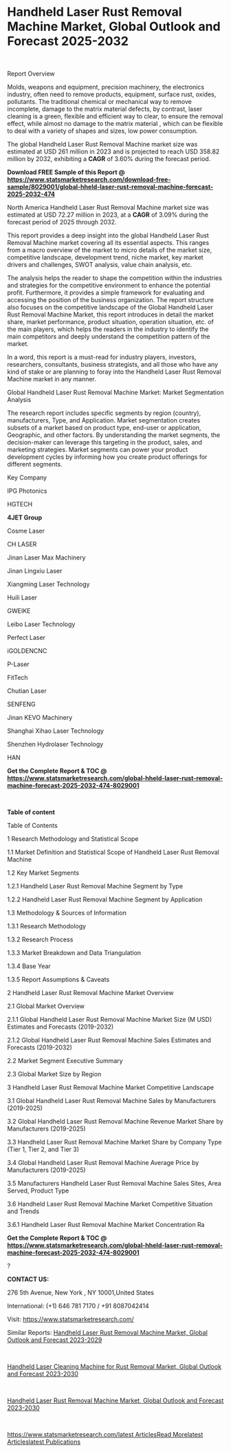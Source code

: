 <h1>Handheld Laser Rust Removal Machine Market, Global Outlook and Forecast 2025-2032</h1><br/><p>Report Overview</p>
 
 
 
 <p>Molds, weapons and equipment, precision machinery, the electronics industry, often need to remove products, equipment, surface rust, oxides, pollutants. The traditional chemical or mechanical way to remove incomplete, damage to the matrix material defects, by contrast, laser cleaning is a green, flexible and efficient way to clear, to ensure the removal effect, while almost no damage to the matrix material , which can be flexible to deal with a variety of shapes and sizes, low power consumption.</p>
 
 
 
 <p>The global Handheld Laser Rust Removal Machine market size was estimated at USD 261 million in 2023 and is projected to reach USD 358.82 million by 2032, exhibiting a <strong>CAGR</strong> of 3.60% during the forecast period.</p>
 
 
 
 <p><strong>Download FREE Sample of this Report @ <a href="https://www.statsmarketresearch.com/download-free-sample/8029001/global-hheld-laser-rust-removal-machine-forecast-2025-2032-474">https://www.statsmarketresearch.com/download-free-sample/8029001/global-hheld-laser-rust-removal-machine-forecast-2025-2032-474</a></strong></p>
 
 
 
 <p>North America Handheld Laser Rust Removal Machine market size was estimated at USD 72.27 million in 2023, at a <strong>CAGR</strong> of 3.09% during the forecast period of 2025 through 2032.</p>
 
 
 
 <p>This report provides a deep insight into the global Handheld Laser Rust Removal Machine market covering all its essential aspects. This ranges from a macro overview of the market to micro details of the market size, competitive landscape, development trend, niche market, key market drivers and challenges, SWOT analysis, value chain analysis, etc.</p>
 
 
 
 <p>The analysis helps the reader to shape the competition within the industries and strategies for the competitive environment to enhance the potential profit. Furthermore, it provides a simple framework for evaluating and accessing the position of the business organization. The report structure also focuses on the competitive landscape of the Global Handheld Laser Rust Removal Machine Market, this report introduces in detail the market share, market performance, product situation, operation situation, etc. of the main players, which helps the readers in the industry to identify the main competitors and deeply understand the competition pattern of the market.</p>
 
 
 
 <p>In a word, this report is a must-read for industry players, investors, researchers, consultants, business strategists, and all those who have any kind of stake or are planning to foray into the Handheld Laser Rust Removal Machine market in any manner.</p>
 
 
 
 <p>Global Handheld Laser Rust Removal Machine Market: Market Segmentation Analysis</p>
 
 
 
 <p>The research report includes specific segments by region (country), manufacturers, Type, and Application. Market segmentation creates subsets of a market based on product type, end-user or application, Geographic, and other factors. By understanding the market segments, the decision-maker can leverage this targeting in the product, sales, and marketing strategies. Market segments can power your product development cycles by informing how you create product offerings for different segments.</p>
 
 
 
 <p>Key Company</p>
 
 
 
 <p>IPG Photonics</p>
 
 
 
 <p>HGTECH</p>
 
 
 
 <p><strong>4JET Group</strong></p>
 
 
 
 <p>Cosme Laser</p>
 
 
 
 <p>CH LASER</p>
 
 
 
 <p>Jinan Laser Max Machinery</p>
 
 
 
 <p>Jinan Lingxiu Laser</p>
 
 
 
 <p>Xiangming Laser Technology</p>
 
 
 
 <p>Huili Laser</p>
 
 
 
 <p>GWEIKE</p>
 
 
 
 <p>Leibo Laser Technology</p>
 
 
 
 <p>Perfect Laser</p>
 
 
 
 <p>iGOLDENCNC</p>
 
 
 
 <p>P-Laser</p>
 
 
 
 <p>FitTech</p>
 
 
 
 <p>Chutian Laser</p>
 
 
 
 <p>SENFENG</p>
 
 
 
 <p>Jinan KEVO Machinery</p>
 
 
 
 <p>Shanghai Xihao Laser Technology</p>
 
 
 
 <p>Shenzhen Hydrolaser Technology</p>
 
 
 
 <p>HAN</p>
 
 
 
 <div><b>Get the Complete Report & TOC @ <a href="https://www.statsmarketresearch.com/global-hheld-laser-rust-removal-machine-forecast-2025-2032-474-8029001">https://www.statsmarketresearch.com/global-hheld-laser-rust-removal-machine-forecast-2025-2032-474-8029001</a></b></div>
 
 
 
 <p><br />
 
 <b>Table of content</b></p>
 
 
 
 <p>Table of Contents<br />
 
 1 Research Methodology and Statistical Scope<br />
 
 1.1 Market Definition and Statistical Scope of Handheld Laser Rust Removal Machine<br />
 
 1.2 Key Market Segments<br />
 
 1.2.1 Handheld Laser Rust Removal Machine Segment by Type<br />
 
 1.2.2 Handheld Laser Rust Removal Machine Segment by Application<br />
 
 1.3 Methodology & Sources of Information<br />
 
 1.3.1 Research Methodology<br />
 
 1.3.2 Research Process<br />
 
 1.3.3 Market Breakdown and Data Triangulation<br />
 
 1.3.4 Base Year<br />
 
 1.3.5 Report Assumptions & Caveats<br />
 
 2 Handheld Laser Rust Removal Machine Market Overview<br />
 
 2.1 Global Market Overview<br />
 
 2.1.1 Global Handheld Laser Rust Removal Machine Market Size (M USD) Estimates and Forecasts (2019-2032)<br />
 
 2.1.2 Global Handheld Laser Rust Removal Machine Sales Estimates and Forecasts (2019-2032)<br />
 
 2.2 Market Segment Executive Summary<br />
 
 2.3 Global Market Size by Region<br />
 
 3 Handheld Laser Rust Removal Machine Market Competitive Landscape<br />
 
 3.1 Global Handheld Laser Rust Removal Machine Sales by Manufacturers (2019-2025)<br />
 
 3.2 Global Handheld Laser Rust Removal Machine Revenue Market Share by Manufacturers (2019-2025)<br />
 
 3.3 Handheld Laser Rust Removal Machine Market Share by Company Type (Tier 1, Tier 2, and Tier 3)<br />
 
 3.4 Global Handheld Laser Rust Removal Machine Average Price by Manufacturers (2019-2025)<br />
 
 3.5 Manufacturers Handheld Laser Rust Removal Machine Sales Sites, Area Served, Product Type<br />
 
 3.6 Handheld Laser Rust Removal Machine Market Competitive Situation and Trends<br />
 
 3.6.1 Handheld Laser Rust Removal Machine Market Concentration Ra</p>
 
 
 
 <div><b>Get the Complete Report & TOC @ <a href="https://www.statsmarketresearch.com/global-hheld-laser-rust-removal-machine-forecast-2025-2032-474-8029001">https://www.statsmarketresearch.com/global-hheld-laser-rust-removal-machine-forecast-2025-2032-474-8029001</a></b></div>
 
 
 
 <p>? </p>
 
 
 
 <p><b>CONTACT US:</b><br />
 
 276 5th Avenue, New York , NY 10001,United States<br />
 
 International: (+1) 646 781 7170 / +91 8087042414<br />
 
 Visit: <a href="https://www.statsmarketresearch.com/">https://www.statsmarketresearch.com/</a><br />
 
 Similar Reports: <a href="https://www.statsmarketresearch.com/global-hheld-laser-rust-removal-machine-forecast-2025-2032-474-8029001">Handheld Laser Rust Removal Machine Market, Global Outlook and Forecast 2023-2029</a><br />
 
 <br />
 
 <a href="https://www.statsmarketresearch.com/global-hheld-laser-rust-removal-machine-forecast-2025-2032-474-8029001">Handheld Laser Cleaning Machine for Rust Removal Market, Global Outlook and Forecast 2023-2030</a><br />
 
 <br />
 
 <a href="https://www.statsmarketresearch.com/global-hheld-laser-rust-removal-machine-forecast-2025-2032-474-8029001">Handheld Laser Rust Removal Machine Market, Global Outlook and Forecast 2023-2030</a><br />
 
 <br />
 
 <a href="https://gyeongbokgung.com">https://www.statsmarketresearch.com/</a><a href="https://hallyeomaritime.com">latest Articles</a><a href="https://jingwansa.com">Read More</a><a href="https://nguoiviet.jp/">latest Articles</a><a href="https://www.intelmarketresearch.com/">latest Publications</a></p>